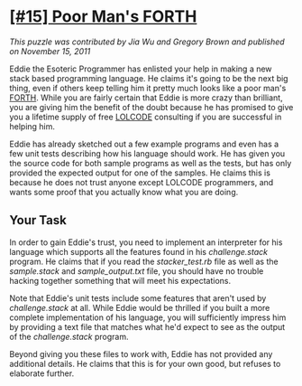 # [[#15] Poor Man's FORTH](http://www.puzzlenode.com/puzzles/15-poor-mans-forth)

_This puzzle was contributed by Jia Wu and Gregory Brown and published on November 15, 2011_

Eddie the Esoteric Programmer has enlisted your help in making a new stack based programming language. He claims it's going to be the next big thing, even if others keep telling him it pretty much looks like a poor man's [FORTH](http://en.wikipedia.org/wiki/FORTH). While you are fairly certain that Eddie is more crazy than brilliant, you are giving him the benefit of the doubt because he has promised to give you a lifetime supply of free [LOLCODE](http://en.wikipedia.org/wiki/Lolcode) consulting if you are successful in helping him.

Eddie has already sketched out a few example programs and even has a few unit tests describing how his language should work. He has given you the source code for both sample programs as well as the tests, but has only provided the expected output for one of the samples. He claims this is because he does not trust anyone except LOLCODE programmers, and wants some proof that you actually know what you are doing.

## Your Task

In order to gain Eddie's trust, you need to implement an interpreter for his language which supports all the features found in his _challenge.stack_ program. He claims that if you read the _stacker_test.rb_ file as well as the _sample.stack_ and _sample_output.txt_ file, you should have no trouble hacking together something that will meet his expectations.

Note that Eddie's unit tests include some features that aren't used by _challenge.stack_ at all. While Eddie would be thrilled if you built a more complete implementation of his language, you will sufficiently impress him by providing a text file that matches what he'd expect to see as the output of the _challenge.stack_ program.

Beyond giving you these files to work with, Eddie has not provided any additional details. He claims that this is for your own good, but refuses to elaborate further.